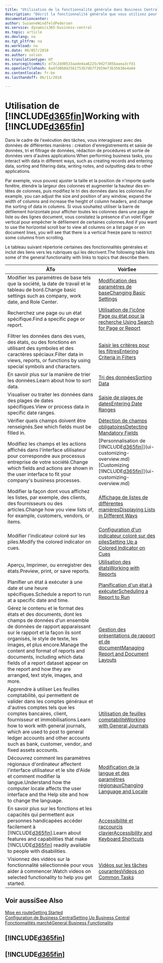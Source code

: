 ```yaml
---
title: "Utilisation de la fonctionnalité générale dans Business Central | Microsoft Docs"
description: "Décrit la fonctionnalité générale que vous utilisez pour interagir avec des données dans Business Central, par exemple entrer les valeurs, trier les données, et modifier les vues."
documentationcenter: 
author: SusanneWindfeldPedersen
ms.service: dynamics365-business-central
ms.topic: article
ms.devlang: na
ms.tgt_pltfrm: na
ms.workload: na
ms.date: 06/057/2018
ms.author: solsen
ms.translationtype: HT
ms.sourcegitcommit: e73c2dd0533aade4aa6225c9d2f385baaea3cfd1
ms.openlocfilehash: 6a4fd8b042561753b7db7f2959ef3b35638e4a84
ms.contentlocale: fr-be
ms.lasthandoff: 06/11/2018

---
```

# <a name="working-with-included365finincludesd365finmdmd"></a><span data-ttu-id="10216-103">Utilisation de [!INCLUDE[d365fin](includes/d365fin_md.md)]</span><span class="sxs-lookup"><span data-stu-id="10216-103">Working with [!INCLUDE[d365fin](includes/d365fin_md.md)]</span></span>
<span data-ttu-id="10216-104">Dans le cadre de l'exécution des tâches, vous interagissez avec des données de différentes manières : création d'enregistrements et saisie de données, tri et filtrage de données, rédaction de procédures et sortie de données vers d'autres applications.</span><span class="sxs-lookup"><span data-stu-id="10216-104">When performing business tasks, you interact with data in different ways, such as creating records and entering data, sorting and filtering data, writing notes, and outputting data to other applications.</span></span>

<span data-ttu-id="10216-105">Par exemple, vous pouvez ajuster la taille et la position de n'importe quelle fenêtre, étendre la largeur des colonnes et augmenter la hauteur des en-têtes de colonnes, puis modifiez le tri des données dans les colonnes.</span><span class="sxs-lookup"><span data-stu-id="10216-105">For example, you can adjust the size and position of any window, expand the width of columns and increase the height of column headers, and change the sorting of data in columns.</span></span> <span data-ttu-id="10216-106">Si vous souhaitez utiliser la barre de défilement horizontale pour afficher toutes les colonnes dans une page de liste ou des lignes document, vous constatez la présence d'un volet Figer vertical pour empêcher le défilement de certaines colonnes.</span><span class="sxs-lookup"><span data-stu-id="10216-106">And if you want to use the horizontal scroll bar to view all columns on a list page or on document lines, you will see that there is a vertical freeze pane to restrict some columns from scrolling.</span></span>

<span data-ttu-id="10216-107">Le tableau suivant répertorie certaines des fonctionnalités générales et inclut des liens vers les rubriques qui les décrivent.</span><span class="sxs-lookup"><span data-stu-id="10216-107">The following table lists some of the general functionality with links to topics that describe them.</span></span>

| <span data-ttu-id="10216-108">À</span><span class="sxs-lookup"><span data-stu-id="10216-108">To</span></span> | <span data-ttu-id="10216-109">Voir</span><span class="sxs-lookup"><span data-stu-id="10216-109">See</span></span> |
| --- | --- |
| <span data-ttu-id="10216-110">Modifier les paramètres de base tels que la société, la date de travail et le tableau de bord.</span><span class="sxs-lookup"><span data-stu-id="10216-110">Change basic settings such as company, work date, and Role Center.</span></span> |[<span data-ttu-id="10216-111">Modification des paramètres de base</span><span class="sxs-lookup"><span data-stu-id="10216-111">Changing Basic Settings</span></span>](ui-change-basic-settings.md) |
| <span data-ttu-id="10216-112">Recherchez une page ou un état spécifique.</span><span class="sxs-lookup"><span data-stu-id="10216-112">Find a specific page or report.</span></span> |[<span data-ttu-id="10216-113">Utilisation de l'icône Page ou état pour la recherche </span><span class="sxs-lookup"><span data-stu-id="10216-113">Using Search for Page or Report</span></span>](ui-search.md) |
| <span data-ttu-id="10216-114">Filtrer les données dans des vues, des états, ou des fonctions en utilisant des symboles et des caractères spéciaux.</span><span class="sxs-lookup"><span data-stu-id="10216-114">Filter data in views, reports, or functions by using special symbols and characters.</span></span> |[<span data-ttu-id="10216-115">Saisir les critères pour les filtres</span><span class="sxs-lookup"><span data-stu-id="10216-115">Entering Criteria in Filters</span></span>](ui-enter-criteria-filters.md) |
| <span data-ttu-id="10216-116">En savoir plus sur la manière de trier les données.</span><span class="sxs-lookup"><span data-stu-id="10216-116">Learn about how to sort data.</span></span> |[<span data-ttu-id="10216-117">Tri des données</span><span class="sxs-lookup"><span data-stu-id="10216-117">Sorting Data</span></span>](ui-sorting.md) |
| <span data-ttu-id="10216-118">Visualiser ou traiter les données dans des plages de dates spécifiques.</span><span class="sxs-lookup"><span data-stu-id="10216-118">View or process data in specific date ranges.</span></span> |[<span data-ttu-id="10216-119">Saisie de plages de dates</span><span class="sxs-lookup"><span data-stu-id="10216-119">Entering Date Ranges</span></span>](ui-enter-date-ranges.md) |
| <span data-ttu-id="10216-120">Vérifier quels champs doivent être renseignés.</span><span class="sxs-lookup"><span data-stu-id="10216-120">See which fields must be filled in.</span></span> |[<span data-ttu-id="10216-121">Détection de champs obligatoires</span><span class="sxs-lookup"><span data-stu-id="10216-121">Detecting Mandatory Fields</span></span>](ui-mandatory-fields.md) |
| <span data-ttu-id="10216-122">Modifiez les champs et les actions affichés dans l'interface utilisateur pour correspondre aux processus entreprise de votre société.</span><span class="sxs-lookup"><span data-stu-id="10216-122">Change which fields and actions are shown in the user interface to fit your company's business processes.</span></span> |<span data-ttu-id="10216-123">[Personnalisation de [!INCLUDE[d365fin](includes/d365fin_md.md)]](ui-customizing-overview.md)</span><span class="sxs-lookup"><span data-stu-id="10216-123">[Customizing [!INCLUDE[d365fin](includes/d365fin_md.md)]](ui-customizing-overview.md)</span></span> |
| <span data-ttu-id="10216-124">Modifier la façon dont vous affichez les listes, par exemple, des clients, des fournisseurs ou des articles.</span><span class="sxs-lookup"><span data-stu-id="10216-124">Change how you view lists of, for example, customers, vendors, or items.</span></span> |[<span data-ttu-id="10216-125">Affichage de listes de différentes manières</span><span class="sxs-lookup"><span data-stu-id="10216-125">Displaying Lists in Different Ways</span></span>](across-display-lists-different-views.md) |
| <span data-ttu-id="10216-126">Modifier l'indicateur coloré sur les piles.</span><span class="sxs-lookup"><span data-stu-id="10216-126">Modify the colored indicator on cues.</span></span> |[<span data-ttu-id="10216-127">Configuration d'un indicateur coloré sur des piles</span><span class="sxs-lookup"><span data-stu-id="10216-127">Setting Up a Colored Indicator on Cues</span></span>](ui-how-setup-colored-indicator-cues.md) |
|<span data-ttu-id="10216-128">Aperçu, Imprimer, ou enregistrer des états.</span><span class="sxs-lookup"><span data-stu-id="10216-128">Preview, print, or save reports.</span></span>|[<span data-ttu-id="10216-129">Utilisation des états</span><span class="sxs-lookup"><span data-stu-id="10216-129">Working with Reports</span></span>](ui-work-report.md)|
| <span data-ttu-id="10216-130">Planifier un état à exécuter à une date et une heure spécifiques.</span><span class="sxs-lookup"><span data-stu-id="10216-130">Schedule a report to run at a specific date and time.</span></span> |[<span data-ttu-id="10216-131">Planification d'un état à exécuter</span><span class="sxs-lookup"><span data-stu-id="10216-131">Scheduling a Report to Run</span></span>](ui-work-report.md#ScheduleReport) |
| <span data-ttu-id="10216-132">Gérez le contenu et le format des états et des documents, dont les champs de données d'un ensemble de données de rapport apparaissant sur le rapport et la façon ils sont organisés, le style de texte, les images, et plus encore.</span><span class="sxs-lookup"><span data-stu-id="10216-132">Manage the content and format of reports and documents, including which data fields of a report dataset appear on the report and how they are arranged, text style, images, and more.</span></span>|[<span data-ttu-id="10216-133">Gestion des présentations de rapport et de document</span><span class="sxs-lookup"><span data-stu-id="10216-133">Managing Report and Document Layouts</span></span>](ui-manage-report-layouts.md) |
| <span data-ttu-id="10216-134">Apprendre à utiliser Les feuilles comptabilité, qui permettent de valider dans les comptes généraux et d'autres comptes tels que les comptes bancaires, client, fournisseur et immobilisations.</span><span class="sxs-lookup"><span data-stu-id="10216-134">Learn how to work with general journals, which are used to post to general ledger accounts and other accounts such as bank, customer, vendor, and fixed assets accounts.</span></span> |[<span data-ttu-id="10216-135">Utilisation de feuilles comptabilité</span><span class="sxs-lookup"><span data-stu-id="10216-135">Working with General Journals</span></span>](ui-work-general-journals.md) |
|<span data-ttu-id="10216-136">Découvrez comment les paramètres régionaux d'ordinateur affectent l'interface utilisateur et le site d'Aide et comment modifier la langue.</span><span class="sxs-lookup"><span data-stu-id="10216-136">Understand how the computer locale affects the user interface and the Help site and how to change the language.</span></span>|[<span data-ttu-id="10216-137">Modification de la langue et des paramètres régionaux</span><span class="sxs-lookup"><span data-stu-id="10216-137">Changing Language and Locale</span></span>](about-locale-language.md)|
|<span data-ttu-id="10216-138">En savoir plus sur les fonctions et les capacités qui permettent aux personnes handicapées accéder facilement à [!INCLUDE[d365fin](includes/d365fin_md.md)].</span><span class="sxs-lookup"><span data-stu-id="10216-138">Learn about features and capabilities that make [!INCLUDE[d365fin](includes/d365fin_md.md)] readily available to people with disabilities.</span></span>|[<span data-ttu-id="10216-139">Accessibilité et raccourcis clavier</span><span class="sxs-lookup"><span data-stu-id="10216-139">Accessibility and Keyboard Shortcuts</span></span>](ui-accessibility.md)|
|<span data-ttu-id="10216-140">Visionnez des vidéos sur la fonctionnalité sélectionnée pour vous aider à commencer.</span><span class="sxs-lookup"><span data-stu-id="10216-140">Watch videos on selected functionality to help you get started.</span></span>|[<span data-ttu-id="10216-141">Vidéos sur les tâches courantes</span><span class="sxs-lookup"><span data-stu-id="10216-141">Videos on Common Tasks</span></span>](across-videos.md)|  

## <a name="see-also"></a><span data-ttu-id="10216-142">Voir aussi</span><span class="sxs-lookup"><span data-stu-id="10216-142">See Also</span></span>
[<span data-ttu-id="10216-143">Mise en route</span><span class="sxs-lookup"><span data-stu-id="10216-143">Getting Started</span></span>](product-get-started.md)  
[<span data-ttu-id="10216-144">Configuration de Business Central</span><span class="sxs-lookup"><span data-stu-id="10216-144">Setting Up Business Central</span></span>](setup.md)  
[<span data-ttu-id="10216-145">Fonctionnalités marché</span><span class="sxs-lookup"><span data-stu-id="10216-145">General Business Functionality</span></span>](ui-across-business-areas.md)  

## [!INCLUDE[d365fin](includes/free_trial_md.md)]  
## [!INCLUDE[d365fin](includes/training_link_md.md)]

